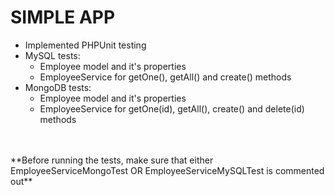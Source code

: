 # SIMPLE APP

* Implemented PHPUnit testing
* MySQL tests:
    * Employee model and it's properties
    * EmployeeService for getOne(), getAll() and create() methods
* MongoDB tests:
    * Employee model and it's properties
    * EmployeeService for getOne(id), getAll(), create() and delete(id) methods
    
<br>
<br>
**Before running the tests, make sure that either EmployeeServiceMongoTest OR EmployeeServiceMySQLTest is commented out** 